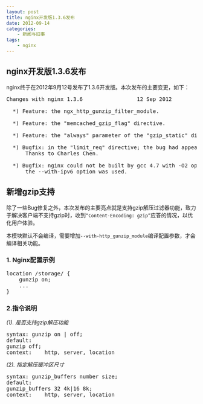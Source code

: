 ```yaml
---
layout: post
title: nginx开发版1.3.6发布
date: 2012-09-14
categories:
    - 新闻与旧事
tags:
    - nginx
---
```

## nginx开发版1.3.6发布

nginx终于在2012年9月12号发布了1.3.6开发版。本次发布的主要变更，如下：

<pre class="prettyprint linenums">
Changes with nginx 1.3.6                 12 Sep 2012

  *) Feature: the ngx_http_gunzip_filter_module.

  *) Feature: the "memcached_gzip_flag" directive.

  *) Feature: the "always" parameter of the "gzip_static" directive.

  *) Bugfix: in the "limit_req" directive; the bug had appeared in 1.1.14.
      Thanks to Charles Chen.

  *) Bugfix: nginx could not be built by gcc 4.7 with -O2 optimization if
      the --with-ipv6 option was used.
</pre>

## 新增gzip支持

除了一些Bug修复之外，本次发布的主要亮点就是支持gzip解压过滤器功能，致力于解决客户端不支持gzip时，收到`“Content-Encoding: gzip”`应答的情况，以优化用户体验。

本模块默认不会编译，需要增加`--with-http_gunzip_module`编译配置参数，才会编译相关功能。

### 1. Nginx配置示例
<pre class="prettyprint linenums">
location /storage/ {
    gunzip on;
    ...
}
</pre>

### 2.指令说明

*(1). 是否支持gzip解压功能*
<pre class="prettyprint linenums">
syntax:	gunzip on | off;
default:	
gunzip off;
context:	http, server, location
</pre>

*(2). 指定解压缓冲区尺寸*
<pre class="prettyprint linenums">
syntax:	gunzip_buffers number size;
default:	
gunzip_buffers 32 4k|16 8k;
context:	http, server, location
</pre>


